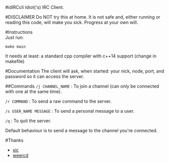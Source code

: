 #idIRCcli
Idiot('s) IRC Client.

#DISCLAIMER
Do NOT try this at home. It is not safe and, either running or reading this code, will make you sick. Progress at your own will.

#Instructions                                                                                                                                                                                                   
Just run:

```make main```

It needs at least: a standard cpp compiler with c++14 support (change in makefile)

#Documentation
The client will ask, when started: your nick, node, port, and password so it can access the server.

##Commands 
```/j CHANNEL_NAME``` : To join a channel (can only be connected with one at the same time).

```/r COMMAND``` : To send a raw command to the server.

```/s USER_NAME MESSAGE``` : To send a personal message to a user.

```/q``` : To quit the server.

Default behaviour is to send a message to the channel you're connected.

#Thanks
* [sic](http://tools.suckless.org/sic/)
* [weercd](https://github.com/weechat/weercd)
